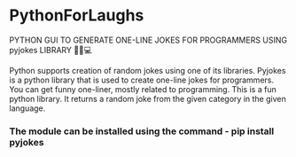 # PythonForLaughs
PYTHON GUI TO GENERATE ONE-LINE JOKES FOR PROGRAMMERS USING pyjokes LIBRARY 🤣🐍💻

Python supports creation of random jokes using one of its libraries. Pyjokes is a python library that is used to create one-line jokes for programmers. You can get funny one-liner, mostly related to programming. This is a fun python library. It returns a random joke from the given category in the given language.

### The module can be installed using the command - pip install pyjokes
